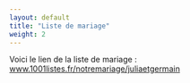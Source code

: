```yaml
---
layout: default
title: "Liste de mariage"
weight: 2
---
```


Voici le lien de la liste de mariage : <a href="https://www.1001listes.fr/notremariage/juliaetgermain">www.1001listes.fr/notremariage/juliaetgermain</a>
